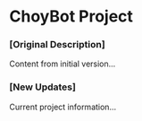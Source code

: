 # ChoyBot Project
### [Original Description]
Content from initial version...

### [New Updates]
Current project information...
